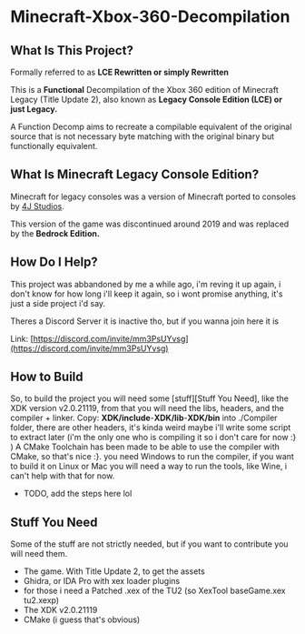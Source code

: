 # Minecraft-Xbox-360-Decompilation


## What Is This Project?

Formally referred to as **LCE Rewritten or simply Rewritten**

This is a **Functional** Decompilation of the Xbox 360 edition of Minecraft Legacy (Title Update 2), also known as **Legacy Console Edition (LCE) or just Legacy.**

A Function Decomp aims to recreate a compilable equivalent of the original source that is not necessary byte matching with the original binary but functionally equivalent.

## What Is Minecraft Legacy Console Edition?
Minecraft for legacy consoles was a version of Minecraft ported to consoles by [4J Studios][4j].

This version of the game was discontinued around 2019 and was replaced by the **Bedrock Edition.**

## How Do I Help?
This project was abbandoned by me a while ago, i'm reving it up again, i don't know for how long i'll keep it again, so i wont promise anything, it's just a side project i'd say.

Theres a Discord Server it is inactive tho, but if you wanna join here it is

Link: [https://discord.com/invite/mm3PsUYvsg](https://discord.com/invite/mm3PsUYvsg)


## How to Build
So, to build the project you will need some [stuff][Stuff You Need], like the XDK version v2.0.21119, from that you will need the libs, headers, and the compiler + linker.
Copy: **XDK/include**-**XDK/lib**-**XDK/bin** into ./Compiler folder, there are other headers, it's kinda weird maybe i'll write some script to extract later (i'm the only one who is compiling it so i don't care for now :} )
A CMake Toolchain has been made to be able to use the compiler with CMake, so that's nice :}.
you need Windows to run the compiler, if you want to build it on Linux or Mac you will need a way to run the tools, like Wine, i can't help with that for now.

- TODO, add the steps here lol

## Stuff You Need
Some of the stuff are not strictly needed, but if you want to contribute you will need them.

- The game. With Title Update 2, to get the assets
- Ghidra, or IDA Pro with xex loader plugins
- for those i need a Patched .xex of the TU2 (so XexTool baseGame.xex tu2.xexp)
- The XDK v2.0.21119
- CMake (i guess that's obvious)


[4j]: https://www.4jstudios.com
[Todo]: https://github.com/AleBello7276/MC-LCE-Rewritten#to-do-list
